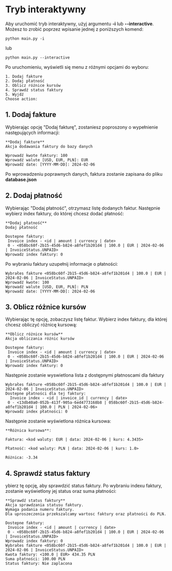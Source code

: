 # Tryb interaktywny
Aby uruchomić tryb interaktywny, użyj argumentu **-i** lub **--interactive**. Możesz to zrobić poprzez wpisanie jednej z poniższych komend:
```shell
python main.py -i
```
lub
```shell
python main.py --interactive
```
Po uruchomieniu, wyświetli się menu z różnymi opcjami do wyboru:

```console
1. Dodaj fakture
2. Dodaj płatność
3. Oblicz różnice kursów
4. Sprawdź status faktury
5. Wyjdź
Choose action: 
```

## 1. Dodaj fakture
Wybierając opcję "Dodaj fakturę", zostaniesz poproszony o wypełnienie następujących informacji:
```console
**Dodaj fakture**
Akcja dodawania faktury do bazy danych

Wprowadź kwote faktury: 100
Wprowadź walute [USD, EUR, PLN]: EUR
Wprowadź date: [YYYY-MM-DD]: 2024-02-06
```
Po wprowadzeniu poprawnych danych, faktura zostanie zapisana do pliku  **database.json**

## 2. Dodaj płatność
Wybierając "Dodaj płatność", otrzymasz listę dodanych faktur. Następnie wybierz index faktury, do której chcesz dodać płatność:
```console
**Dodaj płatność**
Dodaj płatność

Dostepne faktury: 
 Invoice index - <id | amount | currency | date> 
 0 - <058bc60f-2b15-45d6-b824-a8fef1b201d4 | 100.0 | EUR | 2024-02-06 | InvoiceStatus.UNPAID>
Wprowadz index faktury: 0
```
Po wybraniu faktury uzupełnij informacje o płatności:
```console
Wybrałes fakture <058bc60f-2b15-45d6-b824-a8fef1b201d4 | 100.0 | EUR | 2024-02-06 | InvoiceStatus.UNPAID>
Wprowadź kwote: 100
Wprowadź walute [USD, EUR, PLN]: PLN
Wprowadź date: [YYYY-MM-DD]: 2024-02-06
```

## 3. Oblicz różnice kursów
Wybierając tę opcję, zobaczysz listę faktur. Wybierz index faktury, dla której chcesz obliczyć różnicę kursową:
```console
**Oblicz różnice kursów**
Akcja obliczania różnic kursów

Dostepne faktury: 
 Invoice index - <id | amount | currency | date> 
 0 - <058bc60f-2b15-45d6-b824-a8fef1b201d4 | 100.0 | EUR | 2024-02-06 | InvoiceStatus.UNPAID>
Wprowadz index faktury: 0
```
Następnie zostanie wyswietlona lista z dostępnymi płatnoscami dla faktury
```console
Wybrałes fakture <058bc60f-2b15-45d6-b824-a8fef1b201d4 | 100.0 | EUR | 2024-02-06 | InvoiceStatus.UNPAID>
Dostepne płatności dla tej faktury: 
  Invoice index - <id | invoice_id | currency | date> 
 0 - <13db40a0-052b-413f-905a-6ed4773168b8 | 058bc60f-2b15-45d6-b824-a8fef1b201d4 | 100.0 | PLN | 2024-02-06>
Wprowadz index płatności: 0
```
Następnie zostanie wyświetlona różnica kursowa:
```console
**Różnica kursowa**: 

Faktura: <kod waluty: EUR | data: 2024-02-06 | kurs: 4.3435> 

Płatność: <kod waluty: PLN | data: 2024-02-06 | kurs: 1.0> 

Różnica: -3.34
```

## 4. Sprawdź status faktury
ybierz tę opcję, aby sprawdzić status faktury. Po wybraniu indexu faktury, zostanie wyświetlony jej status oraz suma płatności:
```console
**Sprawdź status faktury**
Akcja sprawdzania statusu faktury.
Wymaga podania numeru faktury.
Dla uproszeczenia przekszalcamy wartosc faktury oraz płatności do PLN.

Dostepne faktury: 
 Invoice index - <id | amount | currency | date> 
 0 - <058bc60f-2b15-45d6-b824-a8fef1b201d4 | 100.0 | EUR | 2024-02-06 | InvoiceStatus.UNPAID>
Wprowadz index faktury: 0
Wybrałes fakture <058bc60f-2b15-45d6-b824-a8fef1b201d4 | 100.0 | EUR | 2024-02-06 | InvoiceStatus.UNPAID>
Kwota faktury: <100.0 | EUR> 434.35 PLN
Suma płatności: 100.00 PLN
Status faktury: Nie zaplacona
```